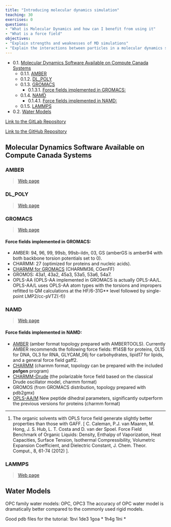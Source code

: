 ```yaml
---
title: "Introducing molecular dynamics simulation"
teaching: 30
exercises: 0
questions:
- "What is Molecular Dynamics and how can I benefit from using it"
- "What is a force field"
objectives:
- "Explain strengths and weaknesses of MD simulations"
- "Explain the interactions between particles in a molecular dynamics simulation"
---
```


<!-- MDTOC maxdepth:6 firsth1:1 numbering:1 flatten:0 bullets:1 updateOnSave:1 -->

   - 0.1. [Molecular Dynamics Software Available on Compute Canada Systems](#molecular-dynamics-software-available-on-compute-canada-systems)   
      - 0.1.1. [AMBER](#amber)   
      - 0.1.2. [DL_POLY](#dl_poly)   
      - 0.1.3. [GROMACS](#gromacs)   
         - 0.1.3.1. [Force fields implemented in GROMACS:](#force-fields-implemented-in-gromacs)   
      - 0.1.4. [NAMD](#namd)   
         - 0.1.4.1. [Force fields implemented in NAMD:](#force-fields-implemented-in-namd)   
      - 0.1.5. [LAMMPS](#lammps)   
   - 0.2. [Water Models](#water-models)   

<!-- /MDTOC -->

[Link to the GitLab Repository](https://git.computecanada.ca/svassili/bst-md-theory-lesson-novice/blob/gh-pages/_episodes/01-introduction.md)

[Link to the GitHub Repository](https://github.com/ssvassiliev/bst-md-theory-lesson-novice/blob/gh-pages/_episodes/01-introduction.md#the-lennard-jones-potential)




## Molecular Dynamics Software Available on Compute Canada Systems
### AMBER
> [Web page](http://ambermd.org)
### DL_POLY
>[Web page](https://www.scd.stfc.ac.uk/Pages/DL_POLY.aspx)
### GROMACS
>[Web page](http://gromacs.org)
#### Force fields implemented in GROMACS:
- AMBER: 94, 96, 99, 99sb, 99sb-ildn, 03, GS (amberGS is amber94 with both backbone torsion potentials set to 0).
- CHARMM: 27 (optimized for proteins and nucleic acids).
- [CHARMM for GROMACS](http://mackerell.umaryland.edu/charmm_ff.shtml#charmm) (CHARMM36, CGenFF)
- GROMOS: 43a1, 43a2, 45a3, 53a5, 53a6, 54a7.
- OPLS-AA (OPLS-AA implemented in GROMACS is actually OPLS-AA/L. OPLS-AA/L uses OPLS-AA atom types with the torsions and impropers refitted to QM calculations at the HF/6-31G** level followed by single-point LMP2/cc-pVTZ(-f))
### NAMD
>[Web page](https://www.ks.uiuc.edu/Research/namd/)
#### Force fields implemented in NAMD:
- [AMBER](http://ambermd.org/AmberModels.php) (amber format topology prepared with AMBERTOOLS). Currently AMBER recommends the following force fields: ff14SB for proteins, OL15 for DNA, OL3 for RNA, GLYCAM_06j for carbohydrates, lipid17 for lipids, and a general force field gaff2.
- [CHARMM](http://mackerell.umaryland.edu/charmm_ff.shtml#charmm) (charmm format, topology can be prepared with the included **psfgen** program)
- [CHARMM-Drude](http://mackerell.umaryland.edu/charmm_drude_ff.shtml) (the polarizable force field based on the classical Drude oscillator model, charmm format)
- GROMOS (from GROMACS distribution, topology prepared with pdb2gmx)
- [OPLS-AA/M](http://zarbi.chem.yale.edu/oplsaam.html) New peptide dihedral parameters, significantly outperform the previous versions for proteins  (charmm format)


----------------------------------------------------------
1. The organic solvents with OPLS force field generate slightly better properties than those with GAFF. [ C. Caleman, P.J. van Maaren, M. Hong, J. S. Hub, L. T. Costa and D. van der Spoel. Force Field Benchmark of Organic Liquids: Density, Enthalpy of Vaporization, Heat Capacities, Surface Tension, Isothermal Compressibility, Volumetric Expansion Coefficient, and Dielectric Constant, J. Chem. Theor. Comput., 8, 61-74 (2012) ].
### LAMMPS
>[Web page](https://lammps.sandia.gov)

## Water Models
OPC family water models: OPC, OPC3
The accuracy of OPC water model is dramatically better compared to the commonly used rigid models.

Good pdb files for the tutorial:
1bvi
1de3
1goa *
1h4g
1lni *
